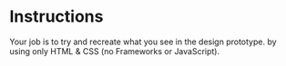 # Instructions
Your job is to try and recreate what you see in the design prototype. by using only HTML & CSS (no Frameworks or JavaScript).
